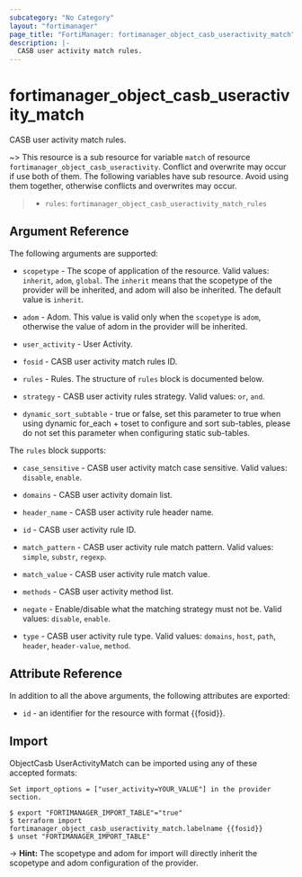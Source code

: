 ```yaml
---
subcategory: "No Category"
layout: "fortimanager"
page_title: "FortiManager: fortimanager_object_casb_useractivity_match"
description: |-
  CASB user activity match rules.
---
```


# fortimanager_object_casb_useractivity_match
CASB user activity match rules.

~> This resource is a sub resource for variable `match` of resource `fortimanager_object_casb_useractivity`. Conflict and overwrite may occur if use both of them.
The following variables have sub resource. Avoid using them together, otherwise conflicts and overwrites may occur.
>- `rules`: `fortimanager_object_casb_useractivity_match_rules`



## Argument Reference


The following arguments are supported:

* `scopetype` - The scope of application of the resource. Valid values: `inherit`, `adom`, `global`. The `inherit` means that the scopetype of the provider will be inherited, and adom will also be inherited. The default value is `inherit`.
* `adom` - Adom. This value is valid only when the `scopetype` is `adom`, otherwise the value of adom in the provider will be inherited.
* `user_activity` - User Activity.

* `fosid` - CASB user activity match rules ID.
* `rules` - Rules. The structure of `rules` block is documented below.
* `strategy` - CASB user activity rules strategy. Valid values: `or`, `and`.

* `dynamic_sort_subtable` - true or false, set this parameter to true when using dynamic for_each + toset to configure and sort sub-tables, please do not set this parameter when configuring static sub-tables.

The `rules` block supports:

* `case_sensitive` - CASB user activity match case sensitive. Valid values: `disable`, `enable`.

* `domains` - CASB user activity domain list.
* `header_name` - CASB user activity rule header name.
* `id` - CASB user activity rule ID.
* `match_pattern` - CASB user activity rule match pattern. Valid values: `simple`, `substr`, `regexp`.

* `match_value` - CASB user activity rule match value.
* `methods` - CASB user activity method list.
* `negate` - Enable/disable what the matching strategy must not be. Valid values: `disable`, `enable`.

* `type` - CASB user activity rule type. Valid values: `domains`, `host`, `path`, `header`, `header-value`, `method`.



## Attribute Reference

In addition to all the above arguments, the following attributes are exported:
* `id` - an identifier for the resource with format {{fosid}}.

## Import

ObjectCasb UserActivityMatch can be imported using any of these accepted formats:
```
Set import_options = ["user_activity=YOUR_VALUE"] in the provider section.

$ export "FORTIMANAGER_IMPORT_TABLE"="true"
$ terraform import fortimanager_object_casb_useractivity_match.labelname {{fosid}}
$ unset "FORTIMANAGER_IMPORT_TABLE"
```
-> **Hint:** The scopetype and adom for import will directly inherit the scopetype and adom configuration of the provider.
